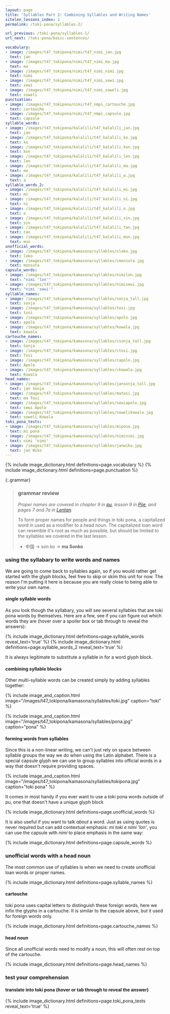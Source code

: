 ```yaml
---
layout: page
title: 'Syllables Part 2: Combining Syllables and Writing Names'
sitelen_lessons_index: 2
permalink: /toki-pona/syllables-2/

url_previous: /toki-pona/syllables-1/
url_next: /toki-pona/basic-sentences/

vocabulary:
- image: /images/t47_tokipona/nimi/t47_nimi_jan.jpg
  text: jan
- image: /images/t47_tokipona/nimi/t47_nimi_ma.jpg
  text: ma
- image: /images/t47_tokipona/nimi/t47_nimi_nimi.jpg
  text: nimi
- image: /images/t47_tokipona/nimi/t47_nimi_sewi.jpg
  text: sewi
- image: /images/t47_tokipona/nimi/t47_nimi_soweli.jpg
  text: soweli
punctuation:
- image: /images/t47_tokipona/nimi/t47_nmpi_cartouche.jpg
  text: cartouche
- image: /images/t47_tokipona/nimi/t47_nmpi_capsule.jpg
  text: capsule
syllable_words:
- image: /images/t47_tokipona/kalalili/t47_kalalili_jan.jpg
  text: jan
- image: /images/t47_tokipona/kalalili/t47_kalalili_ko.jpg
  text: ko
- image: /images/t47_tokipona/kalalili/t47_kalalili_kon.jpg
  text: kon
- image: /images/t47_tokipona/kalalili/t47_kalalili_len.jpg
  text: len
- image: /images/t47_tokipona/kalalili/t47_kalalili_ma.jpg
  text: ma
- image: /images/t47_tokipona/kalalili/t47_kalalili_a.jpg
  text: a
syllable_words_2:
- image: /images/t47_tokipona/kalalili/t47_kalalili_mi.jpg
  text: mi
- image: /images/t47_tokipona/kalalili/t47_kalalili_ni.jpg
  text: ni
- image: /images/t47_tokipona/kalalili/t47_kalalili_o.jpg
  text: o
- image: /images/t47_tokipona/kalalili/t47_kalalili_sin.jpg
  text: sin
- image: /images/t47_tokipona/kalalili/t47_kalalili_tan.jpg
  text: tan
- image: /images/t47_tokipona/kalalili/t47_kalalili_mun.jpg
  text: mun
unofficial_words:
- image: /images/t47_tokipona/kamasona/syllables/cleko.jpg
  text: leko
- image: /images/t47_tokipona/kamasona/syllables/cmonsuta.jpg
  text: monsuta
capsule_words:
- image: /images/t47_tokipona/kamasona/syllables/nimilon.jpg
  text: "nimi 'lon'"
- image: /images/t47_tokipona/kamasona/syllables/nimisewi.jpg
  text: "nimi 'sewi'"
syllable_names:
- image: /images/t47_tokipona/kamasona/syllables/sonja_tall.jpg
  text: sonja
- image: /images/t47_tokipona/kamasona/syllables/tosi.jpg
  text: tosi
- image: /images/t47_tokipona/kamasona/syllables/apolo.jpg
  text: apolo
- image: /images/t47_tokipona/kamasona/syllables/kowala.jpg
  text: kowala
cartouche_names:
- image: /images/t47_tokipona/kamasona/syllables/csonja_tall.jpg
  text: Sonja
- image: /images/t47_tokipona/kamasona/syllables/ctosi.jpg
  text: Tosi
- image: /images/t47_tokipona/kamasona/syllables/capolo.jpg
  text: Apolo
- image: /images/t47_tokipona/kamasona/syllables/ckowala.jpg
  text: Kowala
head_names:
- image: /images/t47_tokipona/kamasona/syllables/jansonja_tall.jpg
  text: jan Sonja
- image: /images/t47_tokipona/kamasona/syllables/matosi.jpg
  text: ma Tosi
- image: /images/t47_tokipona/kamasona/syllables/sewiapolo.jpg
  text: sewi Apolo
- image: /images/t47_tokipona/kamasona/syllables/sowelikowala.jpg
  text: soweli Kowala
toki_pona_tests:
- image: /images/t47_tokipona/kamasona/syllables/mipona.jpg
  text: mi pona
- image: /images/t47_tokipona/kamasona/syllables/niminimi.jpg
  text: nimi 'nimi'
- image: /images/t47_tokipona/kamasona/syllables/janwiko.jpg
  text: jan Wiko
---
```


{% include image_dictionary.html definitions=page.vocabulary %}
{% include image_dictionary.html definitions=page.punctuation %}

{:.grammar}
> ### grammar review
>
>_Proper names are covered in chapter 9 in [pu](https://www.amazon.com/dp/B012M1RLXS), lesson 9 in [Pije](https://en.wikibooks.org/wiki/Updated_jan_Pije%27s_lessons), and pages 7 and 7a in [Lentan](https://devurandom.xyz/tokipona/)._
>
> To form proper names for people and things in toki pona, a capitalized word in used as a modifier to a head noun.  The capitalized loan word can resemble it's root as much as possible, but should be limited to the syllables we covered in the last lesson.
>
>* 中国 -> son ko -> __ma Sonko__
>

### using the syllabary to write words and names

We are going to come back to syllables again, so if you would rather get started with the glyph blocks, feel free to skip or skim this unit for now.  The reason I'm putting it here is because you are really close to being able to write your own name.

#### single syllable words

As you look though the syllabary, you will see several syllables that are toki pona words by themselves. Here are a few, see if you can figure out which words they are (hover over a spoiler box or tab through to reveal the answers):

{% include image_dictionary.html definitions=page.syllable_words reveal_text='true' %}
{% include image_dictionary.html definitions=page.syllable_words_2 reveal_text='true' %}

It is always legitimate to substitute a syllable in for a word glyph block.

#### combining syllable blocks

Other multi-syllable words can be created simply by adding syllables together:

{% include image_and_caption.html image="/images/t47_tokipona/kamasona/syllables/toki.jpg" caption="toki" %}

{% include image_and_caption.html image="/images/t47_tokipona/kamasona/syllables/pona.jpg" caption="pona" %}

#### forming words from syllables

Since this is a non-linear writing, we can't just rely on space between syllable groups the way we do when using the Latin alphabet. There is a special capsule glyph we can use to group syllables into official words in a way that doesn't require providing spaces.

{% include image_and_caption.html image="/images/t47_tokipona/kamasona/syllables/tokipona.jpg" caption="toki pona" %}

It comes in most handy if you ever want to use a toki pona words outside of pu, one that doesn't have a unique glyph block

{% include image_dictionary.html definitions=page.unofficial_words %}

It is also useful if you want to talk _about_ a word. Just as using quotes is never required but can add contextual emphasis: _mi toki e nimi 'lon'_, you can use the capsule with _nimi_ to place emphasis in the same way:

{% include image_dictionary.html definitions=page.capsule_words %}

### unofficial words with a head noun

The most common use of syllables is when we need to create unofficial loan words or proper names.

{% include image_dictionary.html definitions=page.syllable_names %}

#### cartouche

toki pona uses capital letters to distinguish these foreign words, here we infix the glyphs in a cartouche. It is similar to the capsule above, but it used for foreign words only.

{% include image_dictionary.html definitions=page.cartouche_names %}

#### head noun

Since all unofficial words need to modify a noun, this will often rest on top of the cartouche.

{% include image_dictionary.html definitions=page.head_names %}

### test your comprehension

#### translate into toki pona (hover or tab through to reveal the answer)

{% include image_dictionary.html definitions=page.toki_pona_tests reveal_text='true' %}
